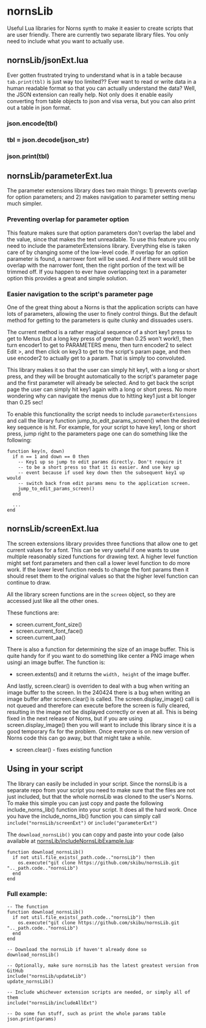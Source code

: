 # nornsLib
Useful Lua libraries for Norns synth to make it easier to create scripts that are user friendly. There are currently two separate library files. You only need to include what you want to actually use.

## nornsLib/jsonExt.lua
Ever gotten frustrated trying to understand what is in a table because `tab.print(tbl)` is just way too limited?? Ever want to read or write data in a human readable format so that you can actually understand the data? Well, the JSON extension can really help. Not only does it enable easily converting from table objects to json and visa versa, but you can also print out a table in json format.

### json.encode(tbl)

### tbl = json.decode(json_str)

### json.print(tbl)

## nornsLib/parameterExt.lua
The parameter extensions library does two main things: 1) prevents overlap for option parameters; and 2) makes navigation to parameter setting menu much simpler.

### Preventing overlap for parameter option
This feature makes sure that option parameters don't overlap the label and the value, since that makes the text unreadable. To use this feature you only need to include the parameterExtensions library. Everything else is taken care of by changing some of the low-level code. If overlap for an option parameter is found, a narrower font will be used. And if there would still be overlap with the narrower font, then the right portion of the text will be trimmed off. If you happen to ever have overlapping text in a parameter option this provides a great and simple solution. 

### Easier navigation to the script's parameter page
One of the great thing about a Norns is that the application scripts can have lots of parameters, allowing the user to finely control things. But the default method for getting to the parameters is quite clunky and dissuades users.

The current method is a rather magical sequence of a short key1 press to get to Menus (but a long key press of greater than 0.25 won't work!), then turn encoder1 to get to PARAMETERS menu, then turn encoder2 to select Edit >, and then click on key3 to get to the script's param page, and then use encoder2 to actually get to a param. That is simply too convoluted.

This library makes it so that the user can simply hit key1, with a long or short press, and they will be brought automatically to the script's parameter page and the first parameter will already be selected. And to get back the script page the user can simply hit key1 again with a long or short press. No more wondering why can navigate the menus due to hitting key1 just a bit longer than 0.25 sec!

To enable this functionality the script needs to include `parameterExtensions` and call the library function jump_to_edit_params_screen() when the desired key sequence is hit. For example, for your script to have key1, long or short press, jump right to the parameters page one can do something like the following:
```
function key(n, down)
  if n == 1 and down == 0 then
    -- Key1 up so jump to edit params directly. Don't require it
    -- to be a short press so that it is easier. And use key up
    -- event because if used key down then the subsequent key1 up would 
    -- switch back from edit params menu to the application screen.
    jump_to_edit_params_screen()
  end

  ...
end
```

## nornsLib/screenExt.lua
The screen extensions library provides three functions that allow one to get current values for a font. This can be very useful if one wants to use multiple reasonably sized functions for drawing text. A higher level function might set font parameters and then call a lower level function to do more work. If the lower level function needs to change the font params then it should reset them to the original values so that the higher level function can continue to draw.

All the library screen functions are in the `screen` object, so they are accessed just like all the other ones. 

These functions are:
* screen.current_font_size()
* screen.current_font_face()
* screen.current_aa()

There is also a function for determining the size of an image buffer. This is quite handy for if you want to do something like center a PNG image when usingi an image buffer. The function is:
* screen.extents()
and it returns the `width, height` of the image buffer.

And lastly, screen.clear() is overriden to deal with a bug when writing an image buffer to the screen. In the 240424 there is a bug when writing an image buffer after screen.clear() is called. The screen.display_image() call is not queued and therefore can execute before the screen is fully cleared, resulting in the image not be displayed correctly or even at all. This is being fixed in the next release of Norns, but if you are using screen.display_image() then you will want to include this library since it is a good temporary fix for the problem. Once everyone is on new version of Norns code this can go away, but that might take a while.
* screen.clear() - fixes existing function

## Using in your script
The library can easily be included in your script. Since the nornsLib is a separate repo from your script you need to make sure that the files are not just included, but that the whole nornsLib was cloned to the user's Norns. To make this simple you can just copy and paste the following include_norns_lib() function into your script. It does all the hard work. Once you have the include_norns_lib() function you can simply call `include("nornsLib/screenExt")` or `include("parameterExt")`

The `download_nornsLib()` you can copy and paste into your code (also available at [nornsLib/includeNornsLibExample.lua](https://raw.githubusercontent.com/skibu/nornsLib/main/includeNornsLibExample.lua):
```
function download_nornsLib()
  if not util.file_exists(_path.code.."nornsLib") then
    os.execute("git clone https://github.com/skibu/nornsLib.git ".._path.code.."nornsLib")
  end
end
```
### Full example:
```
-- The function
function download_nornsLib()
  if not util.file_exists(_path.code.."nornsLib") then
    os.execute("git clone https://github.com/skibu/nornsLib.git ".._path.code.."nornsLib")
  end
end

-- Download the nornsLib if haven't already done so
download_nornsLib()

-- Optionally, make sure nornsLib has the latest greatest version from GitHub
include("nornsLib/updateLib")
update_nornsLib()

-- Include whichever extension scripts are needed, or simply all of them 
include("nornsLib/includeAllExt")

-- Do some fun stuff, such as print the whole params table
json.print(params)
```
